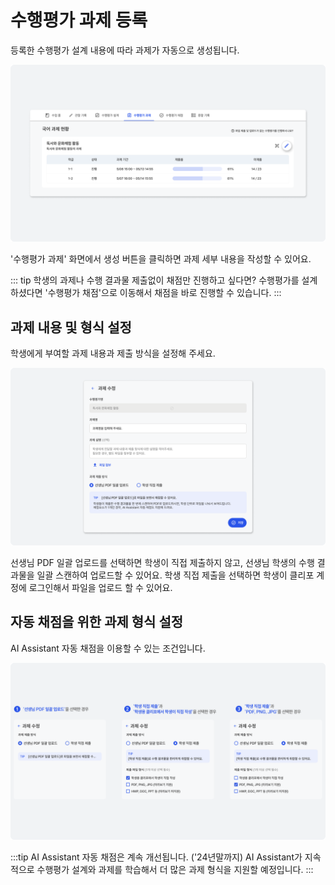 # 수행평가 과제 등록
등록한 수행평가 설계 내용에 따라 과제가 자동으로 생성됩니다.

![이미지](./img/taskmake.png)
<p></p>

'수행평가 과제' 화면에서 생성 버튼을 클릭하면 과제 세부 내용을 작성할 수 있어요.

::: tip 학생의 과제나 수행 결과물 제출없이 채점만 진행하고 싶다면?
수행평가를 설계하셨다면 '수행평가 채점'으로 이동해서 채점을 바로 진행할 수 있습니다.
:::

## 과제 내용 및 형식 설정
학생에게 부여할 과제 내용과 제출 방식을 설정해 주세요.

![이미지](./img/taskedit.png)
<p></p>

선생님 PDF 일괄 업로드를 선택하면 학생이 직접 제출하지 않고, 선생님 학생의 수행 결과물을 일괄 스캔하여 업로드할 수 있어요.
학생 직접 제출을 선택하면 학생이 클리포 계정에 로그인해서 파일을 업로드 할 수 있어요.

## 자동 채점을 위한 과제 형식 설정 <Badge type="tip" text="AI Assistant 자동 채점" />
AI Assistant 자동 채점을 이용할 수 있는 조건입니다.

![이미지](./img/aiset.png)
<p></p>

:::tip AI Assistant 자동 채점은 계속 개선됩니다. ('24년말까지)
AI Assistant가 지속적으로 수행평가 설계와 과제를 학습해서 더 많은 과제 형식을 지원할 예정입니다.
:::
